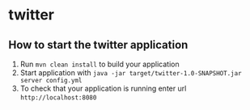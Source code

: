 # twitter

How to start the twitter application
---

1. Run `mvn clean install` to build your application
1. Start application with `java -jar target/twitter-1.0-SNAPSHOT.jar server config.yml`
1. To check that your application is running enter url `http://localhost:8080`
